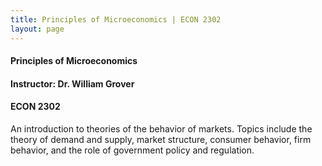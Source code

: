 ```yaml
---
title: Principles of Microeconomics | ECON 2302
layout: page
---
```


#### Principles of Microeconomics

#### Instructor: Dr. William Grover

#### ECON 2302

An introduction to theories of the behavior of markets.  Topics include the theory of demand and supply, market structure, consumer behavior, firm behavior, and the role of government policy and regulation.
